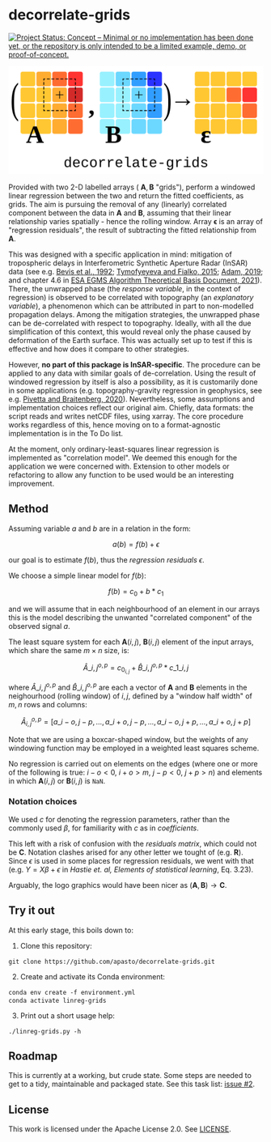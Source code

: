 # decorrelate-grids

[![Project Status: Concept – Minimal or no implementation has been done yet, or the repository is only intended to be a limited example, demo, or proof-of-concept.](https://www.repostatus.org/badges/latest/concept.svg)](https://www.repostatus.org/#concept)

![Package logo (vector graphics). Three stylized arrays, with colourscale filled pixel-elements, expressing the windowed decorrelation operator arguments (A, B) right arrow pointing to regression residual array R.](readme_figures/logo_linreg.png)

Provided with two 2-D labelled arrays ( $\mathbf{A}, \mathbf{B}$ "grids"), perform a windowed linear regression between the two and return the fitted coefficients, as grids.
The aim is pursuing the removal of any (linearly) correlated component between the data in $\mathbf{A}$ and $\mathbf{B}$, assuming that their linear relationship varies spatially - hence the rolling window.
Array $\mathbf{\epsilon}$ is an array of "regression residuals", the result of subtracting the fitted relationship from $\mathbf{A}$.

This was designed with a specific application in mind: mitigation of tropospheric delays in Interferometric Synthetic Aperture Radar (InSAR) data (see e.g. [Bevis et al., 1992](https://doi.org/10.1029/92JD01517); [Tymofyeyeva and Fialko, 2015](https://doi.org/10.1002/2015JB011886); [Adam, 2019](10.1109/JSTARS.2019.2957919); and chapter 4.6 in [ESA EGMS Algorithm Theoretical Basis Document, 2021](https://land.copernicus.eu/user-corner/technical-library/egms-algorithm-theoretical-basis-document)).
There, the unwrapped phase (the _response variable_, in the context of regression) is observed to be correlated with topography (an _explanatory variable_), a phenomenon which can be attributed in part to non-modelled propagation delays.
Among the mitigation strategies, the unwrapped phase can be de-correlated with respect to topography. Ideally, with all the due simplification of this context, this would reveal only the phase caused by deformation of the Earth surface.
This was actually set up to test if this is effective and how does it compare to other strategies.

However, **no part of this package is InSAR-specific**. The procedure can be applied to any data with similar goals of de-correlation.
Using the result of windowed regression by itself is also a possibility, as it is customarily done in some applications (e.g. topography-gravity regression in geophysics, see e.g. [Pivetta and Braitenberg, 2020](https://doi.org/10.1016/j.tecto.2019.228299)).
Nevertheless, some assumptions and implementation choices reflect our original aim.
Chiefly, data formats: the script reads and writes netCDF files, using xarray.
The core procedure works regardless of this, hence moving on to a format-agnostic implementation is in the To Do list.

At the moment, only ordinary-least-squares linear regression is implemented as "correlation model".
We deemed this enough for the application we were concerned with.
Extension to other models or refactoring to allow any function to be used would be an interesting improvement.

## Method

<!-- Note: to get consistent rendering of math in github markdown, we are escaping some underscores "_" as "\_" (case: terms with both subscripts and superscripts, subscripts with other operators) -->

Assuming variable $a$ and $b$ are in a relation in the form:

$$a(b) = f(b) + \epsilon$$

our goal is to estimate $f(b)$, thus the _regression residuals_ $\epsilon$.

We choose a simple linear model for $f(b)$:

$$f(b) = c_0 + b * c_1$$

and we will assume that in each neighbourhood of an element in our arrays this is the model describing the unwanted "correlated component" of the observed signal $a$.

The least square system for each $\mathbf{A}(i, j)$, $\mathbf{B}(i, j)$ element of the input arrays, which share the same $m \times n$ size, is:

$$\hat{A}\_{i, j}^{o, p} = c_{0_{i, j}} + \hat{B}\_{i, j}^{o, p} * c\_{1\_{i, j}}$$

where $\hat{A}\_{i, j}^{o, p}$ and $\hat{B}\_{i, j}^{o, p}$ are each a vector of $\mathbf{A}$ and $\mathbf{B}$ elements in the neighourhood (rolling window) of $i, j$, defined by a "window half width" of $m, n$ rows and columns:

$$
\hat{A}_{i, j}^{o, p} =
  \left[
    a\_{i-o, j-p}, \dots, a\_{i+o, j-p},
    \dots,
    a\_{i-o, j+p}, \dots, a\_{i+o, j+p}
  \right]
$$

Note that we are using a boxcar-shaped window, but the weights of any windowing function may be employed in a weighted least squares scheme.

No regression is carried out on elements on the edges (where one or more of the following is true: $i-o < 0$, $i+o > m$, $j-p < 0$, $j+p > n$) and elements in which $\mathbf{A}(i, j)$ or $\mathbf{B}(i, j)$ is $\mathtt{NaN}$.

### Notation choices

We used $c$ for denoting the regression parameters, rather than the commonly used $\beta$, for familiarity with $c$ as in _coefficients_.

This left with a risk of confusion with the _residuals matrix_, which could not be $\mathbf{C}$.
Notation clashes arised for any other letter we tought of (e.g. $\mathbf{R}$).
Since $\epsilon$ is used in some places for regression residuals, we went with that (e.g. $Y = X \beta + \epsilon$ in _Hastie et. al, Elements of statistical learning_, Eq. 3.23).

Arguably, the logo graphics would have been nicer as $(\mathbf{A}, \mathbf{B}) \rightarrow \mathbf{C}$.

## Try it out

At this early stage, this boils down to:

1. Clone this repository:

```
git clone https://github.com/apasto/decorrelate-grids.git
```

2. Create and activate its Conda environment:

```
conda env create -f environment.yml
conda activate linreg-grids
```

3. Print out a short usage help:

```
./linreg-grids.py -h
```

## Roadmap

This is currently at a working, but crude state.
Some steps are needed to get to a tidy, maintainable and packaged state.
See this task list: [issue #2][i2].

## License

This work is licensed under the Apache License 2.0. See [LICENSE](./LICENSE).

[i2]: https://github.com/apasto/decorrelate-grids/issues/2
